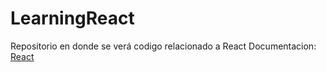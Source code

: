 # LearningReact
Repositorio en donde se verá codigo relacionado a React
Documentacion: [React](https://es.reactjs.org/tutorial/tutorial.html)